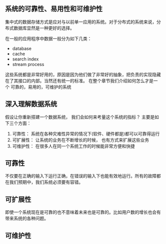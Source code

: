 ## 系统的可靠性、易用性和可维护性
集中式的数据存储方式是应对与以前单一应用的系统。对于分布式的系统来说，分布式数据库显然是一种更好的选择。

在一般的应用程序中数据一般分为如下几类：

  - database
  - cache
  - search index
  - stream process

这些系统都是非常好用的，原因是因为他们做了非常好的抽象，把负责的实现隐藏在了其接口的内部。当然还有统一的标准。 在整个章节我们介绍如何怎么才是一个 可靠的，易用的，可维护的系统

## 深入理解数据系统
假设让你重新搭建一个数据系统， 我们会如何来考量这个系统的指标？ 主要是如下三个方面：

1. 可靠性： 系统在各种灾难性异常的情况下(软件、硬件都是)都可以可靠得运行
2. 可扩展性： 让系统的业务在不断增长的时候， 也有方式来扩展这些业务
3. 可维护性： 在很多人在同一个系统工作的时候能非常方便和快捷


## 可靠性
不仅要在正确的输入下运行正确，在错误的输入下也能有效地运行。所有的故障都在我们预期中，我们系统必须要有容错。

## 可扩展性
即使一个系统现在是可靠的也不意味着未来也是可靠的。比如用户数的增长也会有带来系统的各种问题。
## 可维护性
